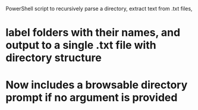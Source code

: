 PowerShell script to recursively parse a directory, extract text from .txt files,
# label folders with their names, and output to a single .txt file with directory structure
# Now includes a browsable directory prompt if no argument is provided
